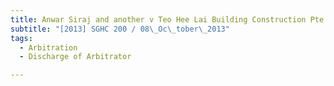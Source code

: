 ```yaml
---
title: Anwar Siraj and another v Teo Hee Lai Building Construction Pte Ltd 
subtitle: "[2013] SGHC 200 / 08\_Oc\_tober\_2013"
tags:
  - Arbitration
  - Discharge of Arbitrator

---
```


